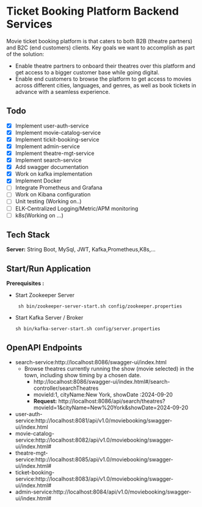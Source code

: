 
# Ticket Booking Platform Backend Services
Movie ticket booking platform is that caters to both B2B (theatre partners) and B2C (end customers) clients. Key goals we want to accomplish as part of the solution:
- Enable theatre partners to onboard their theatres over this platform and get access to a bigger customer base while going digital.
- Enable end customers to browse the platform to get access to movies across different cities, languages, and genres, as well as book tickets in advance with a seamless experience.

## Todo
- [x] Implement user-auth-service
- [x] Implement movie-catalog-service
- [x] Implement tickit-booking-service
- [x] Implement admin-service 
- [x] Implement theatre-mgt-service
- [x] Implement search-service
- [x] Add swagger documentation
- [x] Work on kafka implementation
- [x] Implement Docker
- [ ] Integrate Prometheus and Grafana
- [ ] Work on Kibana configuration
- [ ] Unit testing (Working on..)
- [ ] ELK-Centralized Logging/Metric/APM monitoring
- [ ] k8s(Working on ...)

## Tech Stack

**Server:** String Boot, MySql, JWT, Kafka,Prometheus,K8s,...

## Start/Run Application
**Prerequisites :**
- Start Zookeeper Server

       sh bin/zookeeper-server-start.sh config/zookeeper.properties

- Start Kafka Server / Broker

      sh bin/kafka-server-start.sh config/server.properties

## OpenAPI Endpoints
  - search-service:http://localhost:8086/swagger-ui/index.html
    - Browse theatres currently running the show (movie selected) in the town, including show timing by a chosen date.
        - http://localhost:8086/swagger-ui/index.html#/search-controller/searchTheatres
        - movieId:1, cityName:New York, showDate :2024-09-20
        - **Request:** http://localhost:8086/api/search/theatres?movieId=1&cityName=New%20York&showDate=2024-09-20
  - user-auth-service:http://localhost:8081/api/v1.0/moviebooking/swagger-ui/index.html
- movie-catalog-service:http://localhost:8082/api/v1.0/moviebooking/swagger-ui/index.html#
- theatre-mgt-service:http://localhost:8085/api/v1.0/moviebooking/swagger-ui/index.html#
- ticket-booking-service:http://localhost:8083/api/v1.0/moviebooking/swagger-ui/index.html#
- admin-service:http://localhost:8084/api/v1.0/moviebooking/swagger-ui/index.html#
